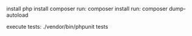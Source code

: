 install php
install composer
run: composer install
run: composer dump-autoload

execute tests: ./vendor/bin/phpunit tests